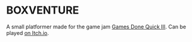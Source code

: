 # BOXVENTURE

A small platformer made for the game jam [Games Done Quick III](https://itch.io/jam/games-made-quick-iii).
Can be played [on Itch.io](https://alixnovosi.itch.io/boxventure).
